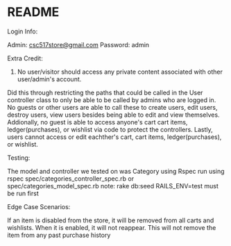 # README

Login Info:

Admin: csc517store@gmail.com
Password: admin

Extra Credit:

1) No user/visitor should access any private content associated with other user/admin's account.

Did this through restricting the paths that could be called in the User controller class to only be able to be called by admins who are logged in. No guests or other users are able to call these to create users, edit users, destroy users, view users besides being able to edit and view themselves. 
Addionally, no guest is able to access anyone's cart cart items, ledger(purchases), or wishlist via code to protect the controllers.
Lastly, users cannot access or edit eachther's cart, cart items, ledger(purchases), or wishlist.

Testing:

The model and controller we tested on was Category using Rspec
run using rspec spec/categories_controller_spec.rb or spec/categories_model_spec.rb
note: rake db:seed RAILS_ENV=test must be run first

Edge Case Scenarios:

If an item is disabled from the store, it will be removed from all carts and wishlists. When it is enabled, it will not reappear.
This will not remove the item from any past purchase history